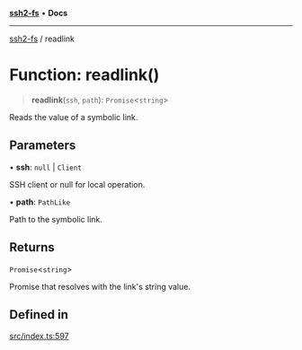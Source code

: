 [**ssh2-fs**](../README.md) • **Docs**

---

[ssh2-fs](../README.md) / readlink

# Function: readlink()

> **readlink**(`ssh`, `path`): `Promise`\<`string`\>

Reads the value of a symbolic link.

## Parameters

• **ssh**: `null` \| `Client`

SSH client or null for local operation.

• **path**: `PathLike`

Path to the symbolic link.

## Returns

`Promise`\<`string`\>

Promise that resolves with the link's string value.

## Defined in

[src/index.ts:597](https://github.com/adaltas/node-ssh2-fs/blob/d3bd0a05ed430bf829c995be339898786e60a46c/src/index.ts#L597)
